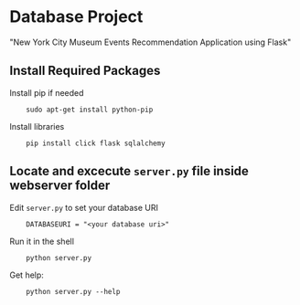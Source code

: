 # Database Project

"New York City Museum Events Recommendation Application using Flask"

## Install Required Packages

Install pip if needed

        sudo apt-get install python-pip

Install libraries

        pip install click flask sqlalchemy


## Locate and excecute `server.py` file inside webserver folder

Edit `server.py` to set your database URI

        DATABASEURI = "<your database uri>"


Run it in the shell

        python server.py

Get help:

        python server.py --help
